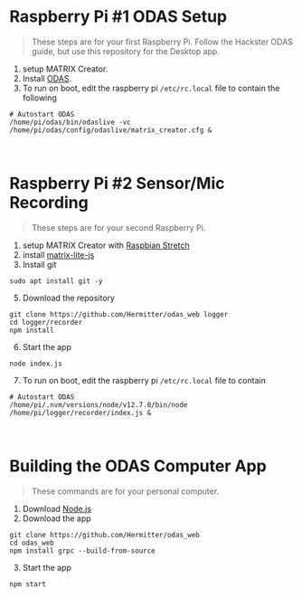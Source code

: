 # Raspberry Pi #1 ODAS Setup
> These steps are for your first Raspberry Pi.
Follow the Hackster ODAS guide, but use this repository for the Desktop app.
1. setup MATRIX Creator.
2. Install [ODAS](https://www.hackster.io/matrix-labs/direction-of-arrival-for-matrix-voice-creator-using-odas-b7a15b).
​
3. To run on boot, edit the raspberry pi `/etc/rc.local` file to contain the following
```
# Autostart ODAS
/home/pi/odas/bin/odaslive -vc /home/pi/odas/config/odaslive/matrix_creator.cfg &
```
​
# Raspberry Pi #2 Sensor/Mic Recording
> These steps are for your second Raspberry Pi.
1. setup MATRIX Creator with [Raspbian Stretch](https://downloads.raspberrypi.org/raspbian/images/raspbian-2019-04-09/)
2. install [matrix-lite-js](https://matrix-io.github.io/matrix-documentation/matrix-lite/getting-started/javascript/)
4. Install git
```
sudo apt install git -y
```
5. Download the repository
```
git clone https://github.com/Hermitter/odas_web logger
cd logger/recorder
npm install
```
6. Start the app
```
node index.js
```
7. To run on boot, edit the raspberry pi `/etc/rc.local` file to contain
```
# Autostart ODAS
/home/pi/.nvm/versions/node/v12.7.0/bin/node /home/pi/logger/recorder/index.js &
```
​
# Building the ODAS Computer App
> These commands are for your personal computer.
1. Download [Node.js](https://nodejs.org/en/download/) 
​
2. Download the app
```
git clone https://github.com/Hermitter/odas_web
cd odas_web
npm install grpc --build-from-source
```

3. Start the app
```
npm start
```